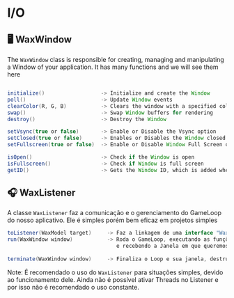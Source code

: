 # I/O
## 🖥️ WaxWindow
The `WaxWindow` class is responsible for creating, managing and manipulating a Window of your application. It has many functions and we will see them here
```java

initialize()                  -> Initialize and create the Window
poll()                        -> Update Window events
clearColor(R, G, B)           -> Clears the window with a specified color in RGB
swap()                        -> Swap Window buffers for rendering
destroy()                     -> Destroy the Window

setVsync(true or false)       -> Enable or Disable the Vsync option
setClosed(true or false)      -> Enables or Disables the Window closed and open state
setFullscreen(true or false)  -> Enable or Disable Window Full Screen option

isOpen()                      -> Check if the Window is open
isFullscreen()                -> Check if Window is full screen
getID()                       -> Gets the Window ID, which is added when created.

```

## 🎧 WaxListener
A classe `WaxListener` faz a comunicação e o gerenciamento do GameLoop do nosso aplicativo. Ele é simples porém bem eficaz em projetos simples
```java
toListener(WaxModel target)     -> Faz a linkagem de uma interface "WaxModel" para o Listener
run(WaxWindow window)           -> Roda o GameLoop, executando as funções do "WaxModel" 
                                   e recebendo a Janela em que queremos rodar o Loop como parametro
                                   
terminate(WaxWindow window)     -> Finaliza o Loop e sua janela, destruindo-a
```
Note: É recomendado o uso do `WaxListener` para situações simples, devido ao funcionamento dele. Ainda não é possível ativar Threads no Listener e por isso não é recomendado o uso constante.
